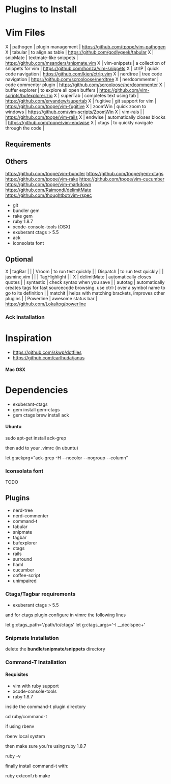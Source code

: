 # Plugins to Install
# Vim Files

X  | pathogen        | plugin management                    | https://github.com/tpope/vim-pathogen
X  | tabular         | to align as table                    | https://github.com/godlygeek/tabular
X  | snipMate        | textmate-like snippets               | https://github.com/msanders/snipmate.vim
X  | vim-snippets    | a collection of snippets for vim     | https://github.com/honza/vim-snippets
X  | ctrlP           | quick code navigation                | https://github.com/kien/ctrlp.vim
X  | nerdtree        | tree code navigation                 | https://github.com/scrooloose/nerdtree
X  | nerdcommenter   | code commenter plugin                | https://github.com/scrooloose/nerdcommenter
X  | buffer explorer | to explore all open buffers          | https://github.com/vim-scripts/bufexplorer.zip
X  | superTab        | completes text using tab             | https://github.com/ervandew/supertab
X  | fugitive        | git support for vim                  | https://github.com/tpope/vim-fugitive
X  | zoomWin         | quick zoom to windows                | https://github.com/vim-scripts/ZoomWin
X  | vim-rais        |                                      | https://github.com/tpope/vim-rails
X  | endwise         | automatically closes blocks          | https://github.com/tpope/vim-endwise
X  | ctags           | to quickly navigate through the code |
## Requirements

## Others
https://github.com/tpope/vim-bundler
https://github.com/tpope/gem-ctags
https://github.com/tpope/vim-rake
https://github.com/tpope/vim-cucumber
https://github.com/tpope/vim-markdown
https://github.com/Raimondi/delimitMate
https://github.com/thoughtbot/vim-rspec
* git
* bundler gem
* rake gem
* ruby 1.8.7
* xcode-console-tools (OSX)
* exuberant ctags > 5.5
* ack
* iconsolata font

## Optional
X  | tagBar       |                                                                                                                |
   | Vroom        | to run test quickly                                                                                            |
   | Dispatch     | to run test quickly                                                                                            |
   | jasmine.vim  |                                                                                                                |
   | TagHighlight |                                                                                                                |
X  | delimitMate  | automatically closes quotes                                                                                    |
   | syntastic    | check syntax when you save                                                                                     |
   | autotag      | automatically creates tags for fast sourcecode browsing. use ctrl-[ over a symbol name to go to its definition |
   | matchit      | helps with matching brackets, improves other plugins                                                           |
   | Powerline    | awesome status bar                                                                                             | https://github.com/Lokaltog/powerline
### Ack Installation

# Inspiration
* https://github.com/skwp/dotfiles
* https://github.com/carlhuda/janus
#### Mac OSX

# Dependencies
* exuberant-ctags
* gem install gem-ctags
* gem ctags
  brew install ack

#### Ubuntu

  sudo apt-get install ack-grep

then add to your .vimrc (in ubuntu)

  let g:ackprg="ack-grep -H --nocolor --nogroup --column"
  
### Iconsolata font

TODO

## Plugins

* nerd-tree
* nerd-commenter
* command-t
* tabular
* snipmate
* tagbar
* bufexplorer
* ctags
* rails
* surround
* haml
* cucumber
* coffee-script
* unimpaired

### Ctags/Tagbar requirements

* exuberant ctags > 5.5

and for ctags plugin configure in vimrc the following lines
  
  let g:ctags_path='/path/to/ctags' 
  let g:ctags_args='-I __declspec+'

### Snipmate Installation

delete the **bundle/snipmate/snippets** directory

### Command-T Installation

#### Requisites

* vim with ruby support
* xcode-console-tools
* ruby 1.8.7

inside the command-t plugin directory
  
  cd ruby/command-t

if using rbenv

  rbenv local system

then make sure you're using ruby 1.8.7

  ruby -v

finally install command-t with:

  ruby extconf.rb
  make
